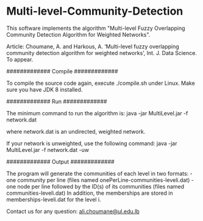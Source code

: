 # Multi-level-Community-Detection
This software implements the algorithm "Multi-level Fuzzy Overlapping Community Detection Algorithm for Weighted Networks".

Article: Choumane, A. and Harkous, A. ‘Multi-level fuzzy overlapping community detection algorithm for weighted networks’, Int. J. Data Science. To appear.

#############
Compile
#############

To compile the source code again, execute ./compile.sh under Linux. Make sure you have JDK 8 installed.

#############
Run
#############

The minimum command to run the algorithm is:
java -jar MultiLevel.jar -f network.dat

where network.dat is an undirected, weighted network.

If your network is unweighted, use the following command:
java -jar MultiLevel.jar -f network.dat -uw

#############
Output
#############

The program will generate the communities of each level in two formats:
	- one community per line (files named onePerLine-communities-leveli.dat)
	- one node per line followed by the ID(s) of its communities (files named communities-leveli.dat)
In addition, the memberships are stored in memberships-leveli.dat for the level i.

Contact us for any question: ali.choumane@ul.edu.lb
